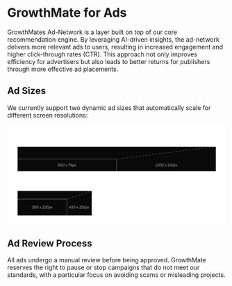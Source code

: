 # GrowthMate for Ads

GrowthMates Ad-Network is a layer built on top of our core recommendation engine. By leveraging AI-driven insights, the ad-network delivers more relevant ads to users, resulting in increased engagement and higher click-through rates (CTR). This approach not only improves efficiency for advertisers but also leads to better returns for publishers through more effective ad placements.

## Ad Sizes

We currently support two dynamic ad sizes that automatically scale for different screen resolutions:

![Ad Sizes](ad-sizes.png)

## Ad Review Process

All ads undergo a manual review before being approved. GrowthMate reserves the right to pause or stop campaigns that do not meet our standards, with a particular focus on avoiding scams or misleading projects.